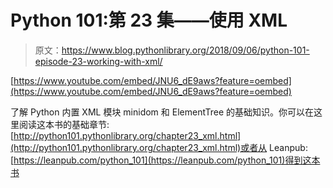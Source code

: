 # Python 101:第 23 集——使用 XML

> 原文：<https://www.blog.pythonlibrary.org/2018/09/06/python-101-episode-23-working-with-xml/>

[https://www.youtube.com/embed/JNU6_dE9aws?feature=oembed](https://www.youtube.com/embed/JNU6_dE9aws?feature=oembed)

了解 Python 内置 XML 模块 minidom 和 ElementTree 的基础知识。你可以在这里阅读这本书的基础章节:[http://python101.pythonlibrary.org/chapter23_xml.html](http://python101.pythonlibrary.org/chapter23_xml.html)或者从 Leanpub:[https://leanpub.com/python_101](https://leanpub.com/python_101)得到这本书